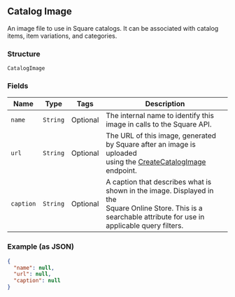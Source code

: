 ## Catalog Image

An image file to use in Square catalogs. It can be associated with catalog
items, item variations, and categories.

### Structure

`CatalogImage`

### Fields

| Name | Type | Tags | Description |
|  --- | --- | --- | --- |
| `name` | `String` | Optional | The internal name to identify this image in calls to the Square API. |
| `url` | `String` | Optional | The URL of this image, generated by Square after an image is uploaded<br>using the [CreateCatalogImage](#endpoint-Catalog-CreateCatalogImage) endpoint. |
| `caption` | `String` | Optional | A caption that describes what is shown in the image. Displayed in the<br>Square Online Store. This is a searchable attribute for use in applicable query filters. |

### Example (as JSON)

```json
{
  "name": null,
  "url": null,
  "caption": null
}
```

